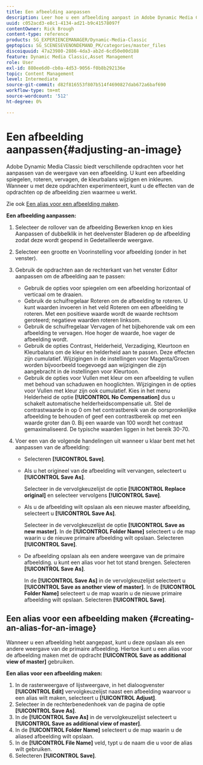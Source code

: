 ```yaml
---
title: Een afbeelding aanpassen
description: Leer hoe u een afbeelding aanpast in Adobe Dynamic Media Classic.
uuid: c052acd3-e8c1-4134-ad21-b9c41578097f
contentOwner: Rick Brough
content-type: reference
products: SG_EXPERIENCEMANAGER/Dynamic-Media-Classic
geptopics: SG_SCENESEVENONDEMAND_PK/categories/master_files
discoiquuid: 47a23980-2886-4da3-ab2d-6cd50e00d188
feature: Dynamic Media Classic,Asset Management
role: User
exl-id: 880ee6d0-cb0a-4d53-9056-f0b8b292136e
topic: Content Management
level: Intermediate
source-git-commit: d82f816553f807b514f4690827dab672a6baf690
workflow-type: tm+mt
source-wordcount: '512'
ht-degree: 0%

---
```


# Een afbeelding aanpassen{#adjusting-an-image}

Adobe Dynamic Media Classic biedt verschillende opdrachten voor het aanpassen van de weergave van een afbeelding. U kunt een afbeelding spiegelen, roteren, vervagen, de kleurbalans wijzigen en inkleuren. Wanneer u met deze opdrachten experimenteert, kunt u de effecten van de opdrachten op de afbeelding zien waarmee u werkt.

Zie ook [Een alias voor een afbeelding maken](adjusting-image.md#creating_an_alias_for_an_image).

**Een afbeelding aanpassen:**

1. Selecteer de rollover van de afbeelding Bewerken knop en kies Aanpassen of dubbelklik in het deelvenster Bladeren op de afbeelding zodat deze wordt geopend in Gedetailleerde weergave.
1. Selecteer een grootte en Voorinstelling voor afbeelding (onder in het venster).
1. Gebruik de opdrachten aan de rechterkant van het venster Editor aanpassen om de afbeelding aan te passen:

   * Gebruik de opties voor spiegelen om een afbeelding horizontaal of verticaal om te draaien.
   * Gebruik de schuifregelaar Roteren om de afbeelding te roteren. U kunt waarden invoeren in het veld Roteren om een afbeelding te roteren. Met een positieve waarde wordt de waarde rechtsom geroteerd; negatieve waarden roteren linksom.
   * Gebruik de schuifregelaar Vervagen of het bijbehorende vak om een afbeelding te vervagen. Hoe hoger de waarde, hoe vager de afbeelding wordt.
   * Gebruik de opties Contrast, Helderheid, Verzadiging, Kleurtoon en Kleurbalans om de kleur en helderheid aan te passen. Deze effecten zijn cumulatief. Wijzigingen in de instellingen voor Magenta/Groen worden bijvoorbeeld toegevoegd aan wijzigingen die zijn aangebracht in de instellingen voor Kleurtoon.
   * Gebruik de opties voor Vullen met kleur om een afbeelding te vullen met behoud van schaduwen en hooglichten. Wijzigingen in de opties voor Vullen met kleur zijn ook cumulatief. Kies in het menu Helderheid de optie **[!UICONTROL No Compensation]** dus u schakelt automatische helderheidscompensatie uit. Stel de contrastwaarde in op 0 om het contrastbereik van de oorspronkelijke afbeelding te behouden of geef een contrastbereik op met een waarde groter dan 0. Bij een waarde van 100 wordt het contrast gemaximaliseerd. De typische waarden liggen in het bereik 30-70.

1. Voer een van de volgende handelingen uit wanneer u klaar bent met het aanpassen van de afbeelding:

   * Selecteren **[!UICONTROL Save]**.

   * Als u het origineel van de afbeelding wilt vervangen, selecteert u **[!UICONTROL Save As]**.

     Selecteer in de vervolgkeuzelijst de optie **[!UICONTROL Replace original]** en selecteer vervolgens **[!UICONTROL Save]**.

   * Als u de afbeelding wilt opslaan als een nieuwe master afbeelding, selecteert u **[!UICONTROL Save As]**.

     Selecteer in de vervolgkeuzelijst de optie **[!UICONTROL Save as new master]**.
In de **[!UICONTROL Folder Name]** selecteert u de map waarin u de nieuwe primaire afbeelding wilt opslaan.
Selecteren **[!UICONTROL Save]**.

   * De afbeelding opslaan als een andere weergave van de primaire afbeelding. u kunt een alias voor het tot stand brengen. Selecteren **[!UICONTROL Save As]**.

     In de **[!UICONTROL Save As]** in de vervolgkeuzelijst selecteert u **[!UICONTROL Save as another view of master]**.
In de **[!UICONTROL Folder Name]** selecteert u de map waarin u de nieuwe primaire afbeelding wilt opslaan.
Selecteren **[!UICONTROL Save]**.

## Een alias voor een afbeelding maken {#creating-an-alias-for-an-image}

Wanneer u een afbeelding hebt aangepast, kunt u deze opslaan als een andere weergave van de primaire afbeelding. Hiertoe kunt u een alias voor de afbeelding maken met de opdracht **[!UICONTROL Save as additional view of master]** gebruiken.

**Een alias voor een afbeelding maken:**

1. In de rasterweergave of lijstweergave, in het dialoogvenster **[!UICONTROL Edit]** vervolgkeuzelijst naast een afbeelding waarvoor u een alias wilt maken, selecteert u **[!UICONTROL Adjust]**.
1. Selecteer in de rechterbenedenhoek van de pagina de optie **[!UICONTROL Save As]**.
1. In de **[!UICONTROL Save As]** in de vervolgkeuzelijst selecteert u **[!UICONTROL Save as additional view of master]**.
1. In de **[!UICONTROL Folder Name]** selecteert u de map waarin u de aliased afbeelding wilt opslaan.
1. In de **[!UICONTROL File Name]** veld, typt u de naam die u voor de alias wilt gebruiken.
1. Selecteren **[!UICONTROL Save]**.

